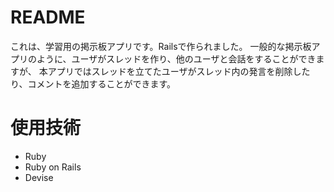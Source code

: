 # README

これは、学習用の掲示板アプリです。Railsで作られました。
一般的な掲示板アプリのように、ユーザがスレッドを作り、他のユーザと会話をすることができますが、
本アプリではスレッドを立てたユーザがスレッド内の発言を削除したり、コメントを追加することができます。

# 使用技術

* Ruby
* Ruby on Rails
* Devise
